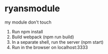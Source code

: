 # ryansmodule
my module don't touch

1) Run npm install
2) Build webpack (npm run build)
3) In a separate shell, run the server (npm start)
4) Run in the browser on localhost:3333